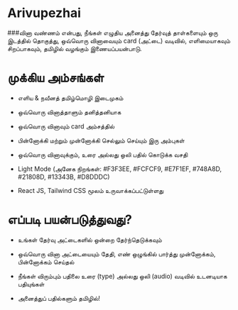 # Arivupezhai

###வினா வண்ணம் என்பது, நீங்கள் எழுதிய அனைத்து தேர்வுத் தாள்களையும் ஒரு இடத்தில் தொகுத்து, ஒவ்வொரு வினாவையும் card (அட்டை) வடிவில், எளிமையாகவும் சிறப்பாகவும், தமிழில் வழங்கும் இணையப்பயன்பாடு.

# முக்கிய அம்சங்கள்
- எளிய & நவீனத் தமிழ்மொழி இடைமுகம்

- ஒவ்வொரு வினாத்தாளும் தனித்தனியாக

- ஒவ்வொரு வினாவும் card அம்சத்தில்

- பின்னோக்கி மற்றும் முன்னோக்கி செல்லும் செய்யும் இரு அம்புகள்

- ஒவ்வொரு வினாவுக்கும், உரை அல்லது ஒலி பதில் கொடுக்க வசதி

- Light Mode (அனேக நிறங்கள்: #F3F3EE, #FCFCF9, #E7F1EF, #748A8D, #21808D, #13343B, #D8DDDC)

- React JS, Tailwind CSS மூலம் உருவாக்கப்பட்டுள்ளது

# எப்படி பயன்படுத்துவது?
- உங்கள் தேர்வு அட்டைகளில் ஒன்றை தேர்ந்தெடுக்கவும்

- ஒவ்வொரு வினா அட்டையையும் தேதி, எண் ஒழுங்கில் பார்த்து முன்னோக்கம், பின்னோக்கம் செய்தல்

- நீங்கள் விரும்பும் பதிலை உரை (type) அல்லது ஒலி (audio) வடிவில் உடனடியாக பதியுங்கள்

- அனைத்துப் பதில்களும் தமிழில்!
